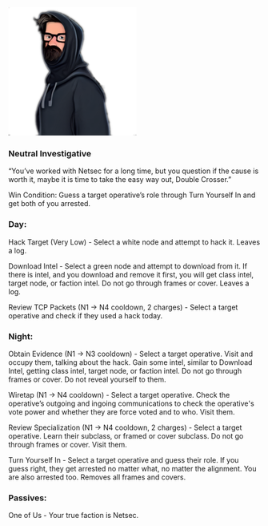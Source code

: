 ![doublecrosser.png](Images/doublecrosser.png)

### **Neutral Investigative**

“You’ve worked with Netsec for a long time, but you question if the cause is worth it, maybe it is time to take the easy way out, Double Crosser.”

Win Condition: Guess a target operative’s role through Turn Yourself In and get both of you arrested.

### **Day:**

Hack Target (Very Low) - Select a white node and attempt to hack it. Leaves a log.

Download Intel - Select a green node and attempt to download from it. If there is intel, and you download and remove it first, you will get class intel, target node, or faction intel. Do not go through frames or cover. Leaves a log.

Review TCP Packets (N1 -> N4 cooldown, 2 charges) - Select a target operative and check if they used a hack today.

### **Night:**

Obtain Evidence (N1 -> N3 cooldown) - Select a target operative. Visit and occupy them, talking about the hack. Gain some intel, similar to Download Intel, getting class intel, target node, or faction intel. Do not go through frames or cover. Do not reveal yourself to them.

Wiretap (N1 -> N4 cooldown) - Select a target operative. Check the operative’s outgoing and ingoing communications to check the operative's vote power and whether they are force voted and to who. Visit them.

Review Specialization (N1 -> N4 cooldown, 2 charges) - Select a target operative. Learn their subclass, or framed or cover subclass. Do not go through frames or cover. Visit them.

Turn Yourself In - Select a target operative and guess their role. If you guess right, they get arrested no matter what, no matter the alignment. You are also arrested too. Removes all frames and covers.

### **Passives:**

One of Us - Your true faction is Netsec.